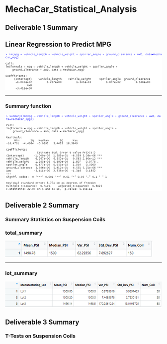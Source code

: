 # MechaCar_Statistical_Analysis

## Deliverable 1 Summary

 ## Linear Regression to Predict MPG

![](https://github.com/landeros91/MechaCar_Statistical_Analysis/blob/main/Images/Linear_regression.png)

-----------------------------------------------------------------------------------------------------------------------------
### Summary function
![](https://github.com/landeros91/MechaCar_Statistical_Analysis/blob/main/Images/Summary.png)





## Deliverable 2 Summary

### Summary Statistics on Suspension Coils

### total_summary

![](https://github.com/landeros91/MechaCar_Statistical_Analysis/blob/main/Images/total_summary.png)

------------------------------------------------------------------------------------------------------------------------------

### lot_summary

![](https://github.com/landeros91/MechaCar_Statistical_Analysis/blob/main/Images/lot_summary.png)


## Deliverable 3 Summary

### T-Tests on Suspension Coils



###
